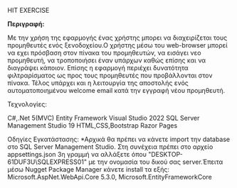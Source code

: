 HIT EXERCISE

**Περιγραφή:**

Με την χρήση της εφαρμογής ένας χρήστης μπορει να διαχειρίζεται τους προμηθευτές ενός ξενοδοχείου.Ο χρήστης μέσω του web-browser μπορεί να εχει πρόσβαση στον πίνακα του προμηθευτών, να εισάγει νεο προμηθευτή, να τροποποιήσει έναν υπάρχων καθώς επίσης και να διαγράψει κάποιον. Επίσης η εφαρμογή περιέχει δυνατότητα φιλτραρίσματος ως προς τους προμηθευτές που προβάλλονται στον πίνακα. Τέλος υπάρχει και η λειτουργία της αποστολής ενός αυτοματοποιημένου welcome email κατά την εγγραφή νέου προμηθευτή.



Τεχνολογίες:

C#,.Net 5(MVC)
Entity Framework
Visual Studio 2022
SQL Server Management Studio 19
HTML,CSS,Bootstrap
Razor Pages

Οδηγίες Εγκατάστασης:
*Αρχικά θα πρέπει να κάνετε import την database στο SQL Server Management Studio. Στη συνέχεια πρέπει στο αρχείο appsettings.json 3η γραμμή να αλλάξετε όπου "DESKTOP-61DUF3U\\SQLEXPRESS01" με την ονομασία του δικού σας server.Έπειτα μέσω Nugget Package Manager κάνετε install τα εξής: Microsoft.AspNet.WebApi.Core 5.3.0, Microsoft.EntityFrameworkCore 

